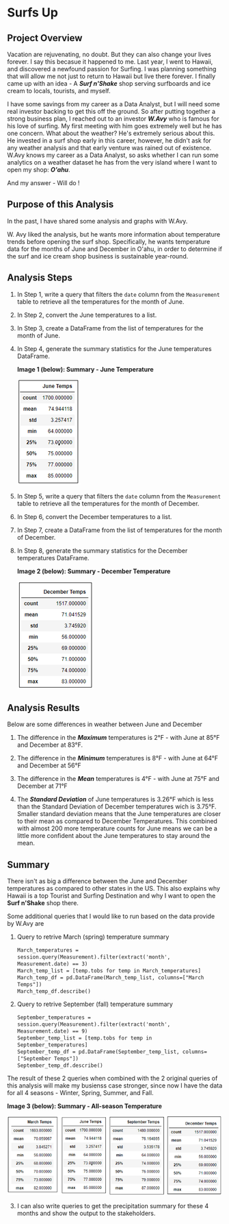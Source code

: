 # Surfs Up

## Project Overview
Vacation are rejuvenating, no doubt. But they can also change your lives forever. I say this becasue it happened to me. Last year, I went to Hawaii, and discovered a newfound passion for Surfing. I was planning something that will allow me not just to return to Hawaii but live there forever. I finally came up with an idea - A ***Surf n'Shake*** shop serving surfboards and ice cream to locals, tourists, and myself. 

I have some savings from my career as a Data Analyst, but I will need some real investor backing to get this off the ground. So after putting together a strong business plan, I reached out to an investor ***W.Avy*** who is famous for his love of surfing. My first meeting with him goes extremely well but he has one concern. What about the weather? He's extremely serious about this. He invested in a surf shop early in this career, however, he didn't ask for any weather analysis and that early venture was rained out of existence. W.Avy knows my career as a Data Analyst, so asks whether I can run some analytics on a weather dataset he has from the very island where I want to open my shop: ***O'ahu***. 

And my answer - Will do !

## Purpose of this Analysis

In the past, I have shared some analysis and graphs with W.Avy.

W. Avy liked the analysis, but he wants more information about temperature trends before opening the surf shop. Specifically, he wants temperature data for the months of June and December in O'ahu, in order to determine if the surf and ice cream shop business is sustainable year-round.

## Analysis Steps

1. In Step 1, write a query that filters the `date` column from the `Measurement` table to retrieve all the temperatures for the month of June.
2. In Step 2, convert the June temperatures to a list.
3. In Step 3, create a DataFrame from the list of temperatures for the month of June.
4. In Step 4, generate the summary statistics for the June temperatures DataFrame.

    **Image 1 (below): Summary - June Temperature**

    ![June Temp Summary](./Resources/June_temp_stats.png)

5. In Step 5, write a query that filters the `date` column from the `Measurement` table to retrieve all the temperatures for the month of December.
6. In Step 6, convert the December temperatures to a list.
7. In Step 7, create a DataFrame from the list of temperatures for the month of December.
8. In Step 8, generate the summary statistics for the December temperatures DataFrame.

    **Image 2 (below): Summary - December Temperature**

    ![June Temp Summary](./Resources/Dec_temp_stats.png)

## Analysis Results

Below are some differences in weather between June and December
1. The difference in the ***Maximum*** temperatures is 2°F - with June at 85°F and December at 83°F. 

2. The difference in the ***Minimum*** temperatures is 8°F - with June at 64°F and December at 56°F

3. The difference in the ***Mean*** temperatures is 4°F - with June at 75°F and December at 71°F

4. The ***Standard Deviation*** of June temperatures is 3.26°F which is less than the Standard Deviation of December temperatures wich is 3.75°F. Smaller standard deviation means that the June temperatures are closer to their mean as compared to December Temperatures. This combined with almost 200 more temperature counts for June means we can be a little more confident about the June temperatures to stay around the mean.

## Summary

There isn't as big a difference between the June and December temperatures as compared to other states in the US. This also explains why Hawaii is a top Tourist and Surfing Destination and why I want to open the **Surf n'Shake** shop there. 

Some additional queries that I would like to run based on the data provide by W.Avy are

1.  Query to retrive March (spring) temperature summary

    ```
    March_temperatures = session.query(Measurement).filter(extract('month', Measurement.date) == 3)
    March_temp_list = [temp.tobs for temp in March_temperatures]
    March_temp_df = pd.DataFrame(March_temp_list, columns=["March Temps"])
    March_temp_df.describe()
    ```
2. Query to retrive September (fall) temperature summary
    ```
    September_temperatures = session.query(Measurement).filter(extract('month', Measurement.date) == 9)
    September_temp_list = [temp.tobs for temp in September_temperatures]
    September_temp_df = pd.DataFrame(September_temp_list, columns=["September Temps"])
    September_temp_df.describe()
    ```

The result of these 2 queries when combined with the 2 original queries of this analysis will make my busienss case stronger, since now I have the data for all 4 seasons - Winter, Spring, Summer, and Fall.

**Image 3 (below): Summary - All-season Temperature**

![All-season Temp Summary](./Resources/All_seasons_weather_temp_stats.png)

3. I can also write queries to get the precipitation summary for these 4 months and show the output to the stakeholders.